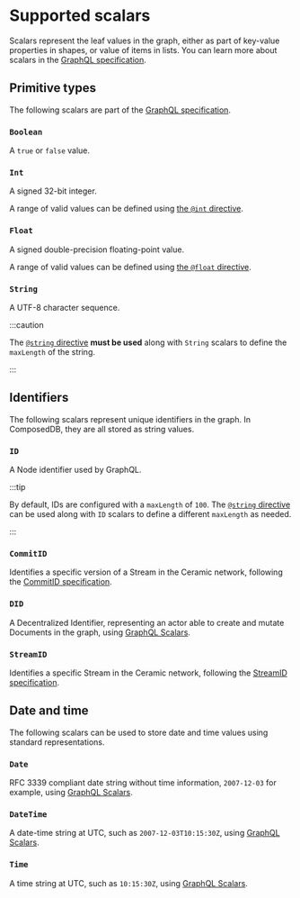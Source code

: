 # Supported scalars

Scalars represent the leaf values in the graph, either as part of key-value
properties in shapes, or value of items in lists. You can learn more about
scalars in the
[GraphQL specification](https://graphql.org/learn/schema/#scalar-types).

## Primitive types

The following scalars are part of the
[GraphQL specification](https://graphql.org/learn/schema/#scalar-types).

### `Boolean`

A `true` or `false` value.

### `Int`

A signed 32-bit integer.

A range of valid values can be defined using
[the `@int` directive](./directives.md#int).

### `Float`

A signed double-precision floating-point value.

A range of valid values can be defined using
[the `@float` directive](./directives.md#float).

### `String`

A UTF-8 character sequence.

:::caution

The [`@string` directive](./directives.md#string) **must be used** along with
`String` scalars to define the `maxLength` of the string.

:::

## Identifiers

The following scalars represent unique identifiers in the graph. In ComposedDB,
they are all stored as string values.

### `ID`

A Node identifier used by GraphQL.

:::tip

By default, IDs are configured with a `maxLength` of `100`. The
[`@string` directive](./directives.md#string) can be used along with `ID`
scalars to define a different `maxLength` as needed.

:::

### `CommitID`

Identifies a specific version of a Stream in the Ceramic network, following the
[CommitID specification](https://github.com/ceramicnetwork/CIP/blob/main/CIPs/CIP-59/CIP-59.md#commitid).

### `DID`

A Decentralized Identifier, representing an actor able to create and mutate
Documents in the graph, using
[GraphQL Scalars](https://www.graphql-scalars.dev/docs/scalars/did).

### `StreamID`

Identifies a specific Stream in the Ceramic network, following the
[StreamID specification](https://github.com/ceramicnetwork/CIP/blob/main/CIPs/CIP-59/CIP-59.md#streamid).

## Date and time

The following scalars can be used to store date and time values using standard
representations.

### `Date`

RFC 3339 compliant date string without time information, `2007-12-03` for
example, using
[GraphQL Scalars](https://www.graphql-scalars.dev/docs/scalars/date).

### `DateTime`

A date-time string at UTC, such as `2007-12-03T10:15:30Z`, using
[GraphQL Scalars](https://www.graphql-scalars.dev/docs/scalars/date-time).

### `Time`

A time string at UTC, such as `10:15:30Z`, using
[GraphQL Scalars](https://www.graphql-scalars.dev/docs/scalars/time).
